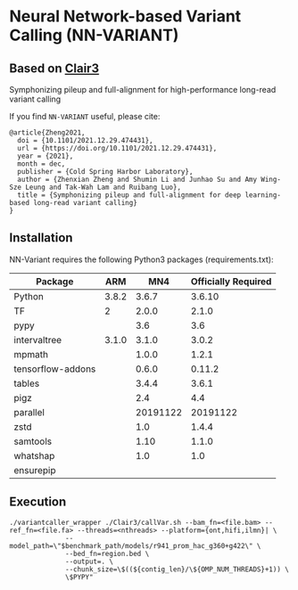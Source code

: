 # Neural Network-based Variant Calling (NN-VARIANT)

## Based on [Clair3](https://github.com/HKU-BAL/Clair3)
Symphonizing pileup and full-alignment for high-performance long-read variant calling

If you find `NN-VARIANT` useful, please cite:

```
@article{Zheng2021,
  doi = {10.1101/2021.12.29.474431},
  url = {https://doi.org/10.1101/2021.12.29.474431},
  year = {2021},
  month = dec,
  publisher = {Cold Spring Harbor Laboratory},
  author = {Zhenxian Zheng and Shumin Li and Junhao Su and Amy Wing-Sze Leung and Tak-Wah Lam and Ruibang Luo},
  title = {Symphonizing pileup and full-alignment for deep learning-based long-read variant calling}
}
```

## Installation

NN-Variant requires the following Python3 packages (requirements.txt):

|Package|ARM|MN4|Officially Required|
|-------|--|-|-|
|Python|3.8.2|3.6.7|3.6.10|
|TF|2|2.0.0|2.1.0|
|pypy||3.6 |3.6|
|intervaltree|3.1.0|3.1.0|3.0.2|
|mpmath||1.0.0|1.2.1|
|tensorflow-addons||0.6.0|0.11.2|
|tables||3.4.4|3.6.1|
|pigz||2.4|4.4|
|parallel||20191122|20191122|
|zstd||1.0|1.4.4|
|samtools||1.10|1.1.0|
|whatshap||1.0|1.0|
|ensurepip||||

## Execution

```
./variantcaller_wrapper ./Clair3/callVar.sh --bam_fn=<file.bam> --ref_fn=<file.fa> --threads=<nthreads> --platform={ont,hifi,ilmn}| \
	          --model_path=\"$benchmark_path/models/r941_prom_hac_g360+g422\" \
	          --bed_fn=region.bed \
              --output=. \
              --chunk_size=\$((${contig_len}/\${OMP_NUM_THREADS}+1)) \
              \$PYPY"
```

